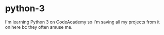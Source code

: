 # python-3

I'm learning Python 3 on CodeAcademy so I'm saving all my projects from it on here bc they often amuse me.
